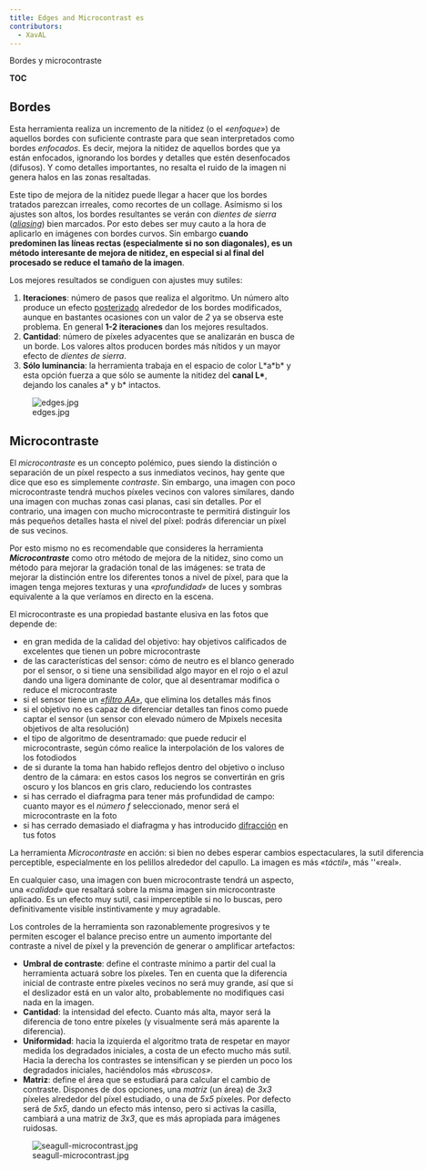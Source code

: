```yaml
---
title: Edges and Microcontrast es
contributors:
  - XavAL
---
```


<div class="pagetitle">

Bordes y microcontraste

</div>

__TOC__

## Bordes

Esta herramienta realiza un incremento de la nitidez (o el *«enfoque»*)
de aquellos bordes con suficiente contraste para que sean interpretados
como bordes *enfocados*. Es decir, mejora la nitidez de aquellos bordes
que ya están enfocados, ignorando los bordes y detalles que estén
desenfocados (difusos). Y como detalles importantes, no resalta el ruido
de la imagen ni genera halos en las zonas resaltadas.

Este tipo de mejora de la nitidez puede llegar a hacer que los bordes
tratados parezcan irreales, como recortes de un collage. Asímismo si los
ajustes son altos, los bordes resultantes se verán con *dientes de
sierra*
([*aliasing*](https://es.wikipedia.org/wiki/Aliasing#En_la_computación_gráfica))
bien marcados. Por esto debes ser muy cauto a la hora de aplicarlo en
imágenes con bordes curvos. Sin embargo **cuando predominen las líneas
rectas (especialmente si no son diagonales), es un método interesante de
mejora de nitidez, en especial si al final del procesado se reduce el
tamaño de la imagen**.

Los mejores resultados se condiguen con ajustes muy sutiles:

1.  **Iteraciones**: número de pasos que realiza el algoritmo. Un número
    alto produce un efecto
    [posterizado](https://es.wikipedia.org/wiki/Posterización) alrededor
    de los bordes modificados, aunque en bastantes ocasiones con un
    valor de *2* ya se observa este problema. En general **1-2
    iteraciones** dan los mejores resultados.
2.  **Cantidad**: número de píxeles adyacentes que se analizarán en
    busca de un borde. Los valores altos producen bordes más nítidos y
    un mayor efecto de *dientes de sierra*.
3.  **Sólo luminancia**: la herramienta trabaja en el espacio de color
    L\*a\*b\* y esta opción fuerza a que sólo se aumente la nitidez del
    **canal L\***, dejando los canales a\* y b\* intactos.

<figure>
<img src="/images/edges.jpg" title="edges.jpg" />
<figcaption>edges.jpg</figcaption>
</figure>

## Microcontraste

El *microcontraste* es un concepto polémico, pues siendo la distinción o
separación de un píxel respecto a sus inmediatos vecinos, hay gente que
dice que eso es simplemente *contraste*. Sin embargo, una imagen con
poco microcontraste tendrá muchos píxeles vecinos con valores similares,
dando una imagen con muchas zonas casi planas, casi sin detalles. Por el
contrario, una imagen con mucho microcontraste te permitirá distinguir
los más pequeños detalles hasta el nivel del píxel: podrás diferenciar
un píxel de sus vecinos.

Por esto mismo no es recomendable que consideres la herramienta
***Microcontraste*** como otro método de mejora de la nitidez, sino como
un método para mejorar la gradación tonal de las imágenes: se trata de
mejorar la distinción entre los diferentes tonos a nivel de píxel, para
que la imagen tenga mejores texturas y una *«profundidad»* de luces y
sombras equivalente a la que veríamos en directo en la escena.

El microcontraste es una propiedad bastante elusiva en las fotos que
depende de:

- en gran medida de la calidad del objetivo: hay objetivos calificados
  de excelentes que tienen un pobre microcontraste
- de las características del sensor: cómo de neutro es el blanco
  generado por el sensor, o si tiene una sensibilidad algo mayor en el
  rojo o el azul dando una ligera dominante de color, que al desentramar
  modifica o reduce el microcontraste
- si el sensor tiene un [*«filtro
  AA»*](https://es.wikipedia.org/wiki/Filtro_antialiasing), que elimina
  los detalles más finos
- si el objetivo no es capaz de diferenciar detalles tan finos como
  puede captar el sensor (un sensor con elevado número de Mpixels
  necesita objetivos de alta resolución)
- el tipo de algoritmo de desentramado: que puede reducir el
  microcontraste, según cómo realice la interpolación de los valores de
  los fotodiodos
- de si durante la toma han habido reflejos dentro del objetivo o
  incluso dentro de la cámara: en estos casos los negros se convertirán
  en gris oscuro y los blancos en gris claro, reduciendo los contrastes
- si has cerrado el diafragma para tener más profundidad de campo:
  cuanto mayor es el *número f* seleccionado, menor será el
  microcontraste en la foto
- si has cerrado demasiado el diafragma y has introducido
  [difracción](https://es.wikipedia.org/wiki/Difracción_(física)) en tus
  fotos

<div class="img-comp-wrapper img-comp-right">
<div class="thumbinner thumbcompare tnone" style="width: 877px">

<imgcomp img1='microcontrast-off.jpg' img2='microcontrast-on.jpg'  width=877/>

<div class="thumbcaption">

La herramienta *Microcontraste* en acción: si bien no debes esperar
cambios espectaculares, la sutil diferencia es claramente perceptible,
especialmente en los pelillos alrededor del capullo. La imagen es más
*«táctil»*, más ''«real».

</div>
</div>
</div>

En cualquier caso, una imagen con buen microcontraste tendrá un aspecto,
una *«calidad»* que resaltará sobre la misma imagen sin microcontraste
aplicado. Es un efecto muy sutil, casi imperceptible si no lo buscas,
pero definitivamente visible instintivamente y muy agradable.

Los controles de la herramienta son razonablemente progresivos y te
permiten escoger el balance preciso entre un aumento importante del
contraste a nivel de píxel y la prevención de generar o amplificar
artefactos:

- **Umbral de contraste**: define el contraste mínimo a partir del cual
  la herramienta actuará sobre los píxeles. Ten en cuenta que la
  diferencia inicial de contraste entre píxeles vecinos no será muy
  grande, así que si el deslizador está en un valor alto, probablemente
  no modifiques casi nada en la imagen.
- **Cantidad**: la intensidad del efecto. Cuanto más alta, mayor será la
  diferencia de tono entre píxeles (y visualmente será más aparente la
  diferencia).
- **Uniformidad**: hacia la izquierda el algoritmo trata de respetar en
  mayor medida los degradados iniciales, a costa de un efecto mucho más
  sutil. Hacia la derecha los contrastes se intensifican y se pierden un
  poco los degradados iniciales, haciéndolos más *«bruscos»*.
- **Matriz**: define el área que se estudiará para calcular el cambio de
  contraste. Dispones de dos opciones, una *matriz* (un área) de *3x3*
  píxeles alrededor del píxel estudiado, o una de *5x5* píxeles. Por
  defecto será de *5x5*, dando un efecto más intenso, pero si activas la
  casilla, cambiará a una matriz de *3x3*, que es más apropiada para
  imágenes ruidosas.

<figure>
<img src="/images/seagull-microcontrast.jpg"
title="seagull-microcontrast.jpg" />
<figcaption>seagull-microcontrast.jpg</figcaption>
</figure>

